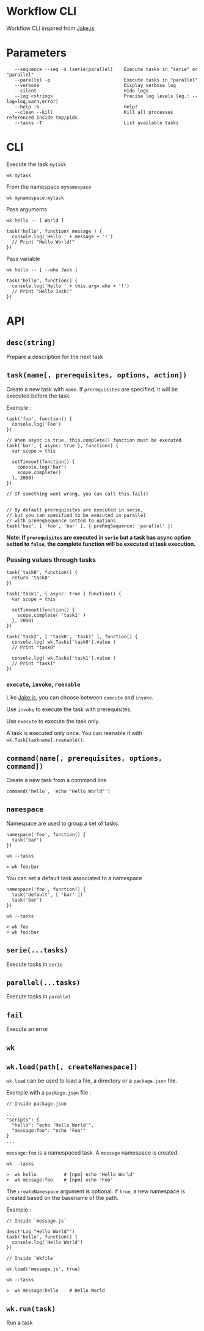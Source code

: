 # Workflow CLI

Workflow CLI inspired from [Jake.js](https://github.com/jakejs/jake)

# Parameters

```
   --sequence --seq -s (serie|parallel)    Execute tasks in "serie" or "parallel"
   --parallel -p                           Execute tasks in "parallel"
   --verbose                               Display verbose log
   --silent                                Hide logs
   --log <string>                          Precise log levels (eg.: --log=log,warn,error)
   --help -h                               Help?
   --clean --kill                          Kill all processes referenced inside tmp/pids
   --tasks -T                              List available tasks
```

# CLI

Execute the task `mytask`

`wk mytask`

From the namespace `mynamespace`

`wk mynamespace:mytask`

Pass arguments

`wk hello -- [ World ]`

```
task('hello', function( message ) {
  console.log('Hello ' + message + '!')
  // Print "Hello World!"
})
```

Pass variable

`wk hello -- [ --who Jack ]`

```
task('hello', function() {
  console.log('Hello ' + this.argv.who + '!')
  // Print "Hello Jack!"
})
```

# API

## `desc(string)`

Prepare a description for the next task

## `task(name[, prerequisites, options, action])`

Create a new task with `name`.
If `prerequisites` are specified, it will be executed before the task.

Exemple :

```
task('foo', function() {
  console.log('Foo')
})

// When async is true, this.complete() function must be executed
task('bar', { async: true }, function() {
  var scope = this

  setTimeout(function() {
    console.log('bar')
    scope.complete()
  }, 2000)
})

// If something went wrong, you can call this.fail()


// By default prerequisites are executed in serie,
// but you can specified to be executed in parallel
// with preReqSequence setted to options
task('baz', [ 'foo', 'bar' ], { preReqSequence: 'parallel' })
```

**Note: If `prerequisites` are executed in `serie` but a task has async option setted to `false`, the complete function will be executed at task execution.**

### Passing values through tasks

```
task('task0', function() {
  return 'task0'
})

task('task1', { async: true } function() {
  var scope = this

  setTimeout(function() {
    scope.complete( 'task1' )
  }, 2000)
})

task('task2', [ 'task0', 'task1' ], function() {
  console.log( wk.Tasks['task0'].value )
  // Print "task0"

  console.log( wk.Tasks['task1'].value )
  // Print "task1"
})
```

### `execute`, `invoke`, `reenable`

Like [Jake.js](https://github.com/jakejs/jake), you can choose between `execute` and `invoke`.

Use `invoke` to execute the task with prerequisites.

Use `execute` to execute the task only.

A task is executed only once. You can reenable it with `wk.Task[taskname].reenable()`.

## `command(name[, prerequisites, options, command])`

Create a new task from a command line

```
command('hello', 'echo "Hello World"')
```

## `namespace`

Namespace are used to group a set of tasks.

```
namespace('foo', function() {
  task('bar')
})
```

```
wk --tasks

> wk foo:bar
```

You can set a default task associated to a namespace

```
namespace('foo', function() {
  task('default', [ 'bar' ])
  task('bar')
})
```

```
wk --tasks

> wk foo
> wk foo:bar
```

## `serie(...tasks)`

Execute tasks in `serie`

## `parallel(...tasks)`

Execute tasks in `parallel`

## `fail`

Execute an error

## `wk`

## `wk.load(path[, createNamespace])`

`wk.load` can be used to load a file, a directory or a `package.json` file.

Exemple with a `package.json` file :

```
// Inside package.json

...
"scripts": {
  "hello": "echo 'Hello World'",
  "message:foo": "echo 'Foo'"
}
...
```

`message:foo` is a namespaced task. A `message` namespace is created.

```
wk --tasks

>  wk hello          # [npm] echo 'Hello World'
>  wk message:foo    # [npm] echo 'Foo'
```

The `createNamespace` argument is optional. If `true`, a new namespace is created based on the basename of the path.

Example :

```
// Inside `message.js`

desc('Log "Hello World"')
task('hello', function() {
  console.log('Hello World')
})
```

```
// Inside `Wkfile`

wk.load('message.js', true)
```

```
wk --tasks

>  wk message:hello    # Hello World
```

## `wk.run(task)`

Run a task